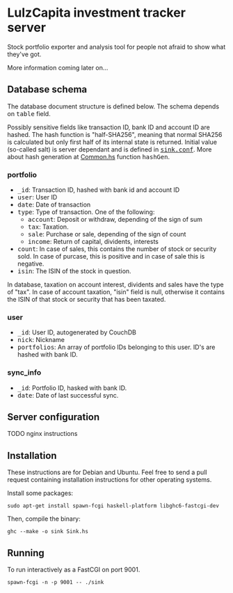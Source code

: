 # LulzCapita investment tracker server

Stock portfolio exporter and analysis tool for people not afraid to
show what they've got.

More information coming later on...

## Database schema

The database document structure is defined below. The schema depends
on <tt>table</tt> field.

Possibly sensitive fields like transaction ID, bank ID and account ID
are hashed. The hash function is "half-SHA256", meaning that normal
SHA256 is calculated but only first half of its internal state is
returned. Initial value (so-called salt) is server dependant and is
defined in
<tt>[sink.conf](https://github.com/zouppen/lulzcapita/blob/master/sink.conf.example#L7)</tt>. More
about hash generation at
[Common.hs](https://github.com/zouppen/lulzcapita/blob/master/Common.hs#L48)
function <tt>hashGen</tt>.

### portfolio

* <tt>\_id</tt>: Transaction ID, hashed with bank id and account ID
* <tt>user</tt>: User ID
* <tt>date</tt>: Date of transaction
* <tt>type</tt>: Type of transaction. One of the following:
  * <tt>account</tt>: Deposit or withdraw, depending of the sign of sum
  * <tt>tax</tt>: Taxation.
  * <tt>sale</tt>: Purchase or sale, depending of the sign of count
  * <tt>income</tt>: Return of capital, dividents, interests
* <tt>count</tt>: In case of sales, this contains the number of stock or 
  security sold. In case of purcase, this is positive and in case of sale
  this is negative.
* <tt>isin</tt>: The ISIN of the stock in question.

In database, taxation on account interest, dividents and sales have
the type of "tax". In case of account taxation, "isin" field is null,
otherwise it contains the ISIN of that stock or security that has been
taxated.

### user

* <tt>\_id</tt>: User ID, autogenerated by CouchDB
* <tt>nick</tt>: Nickname
* <tt>portfolios</tt>: An array of portfolio IDs belonging to this user.
  ID's are hashed with bank ID.

### sync_info

* <tt>\_id</tt>: Portfolio ID, hasked with bank ID.
* <tt>date</tt>: Date of last successful sync.

## Server configuration

TODO nginx instructions

## Installation

These instructions are for Debian and Ubuntu. Feel free to send a pull
request containing installation instructions for other operating
systems.

Install some packages:

    sudo apt-get install spawn-fcgi haskell-platform libghc6-fastcgi-dev

Then, compile the binary:

    ghc --make -o sink Sink.hs

## Running

To run interactively as a FastCGI on port 9001.

    spawn-fcgi -n -p 9001 -- ./sink
